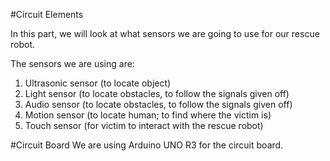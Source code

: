 #Circuit Elements

In this part, we will look at what sensors we are going to use for our rescue robot.

The sensors we are using are:

1) Ultrasonic sensor (to locate object)
2) Light sensor (to locate obstacles, to follow the signals given off)
3) Audio sensor (to locate obstacles, to follow the signals given off)
4) Motion sensor (to locate human; to find where the victim is)
5) Touch sensor (for victim to interact with the rescue robot)

#Circuit Board
We are using Arduino UNO R3 for the circuit board.
